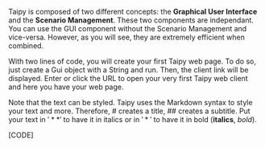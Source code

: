 Taipy is composed of two different concepts: the **Graphical User Interface** and the **Scenario Management**. These two components are independant. You can use the GUI component without the Scenario Management and vice-versa. However, as you will see, they are extremely efficient when combined.

With two lines of code, you will create your first Taipy web page. To do so, just create a Gui object with a String and run. Then, the client link will be displayed. Enter or click the URL to open your very first Taipy web client and here you have your web page.

Note that the text can be styled. Taipy uses the Markdown syntax to style your text and more. Therefore, # creates a title, ## creates a subtitle. Put your text in $'**'$ to have it in italics or in $'*'$ to have it in bold (**italics**, *bold*).

[CODE]